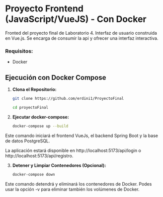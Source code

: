 # Proyecto Frontend (JavaScript/VueJS) - Con Docker

Fronted del proyecto final de Laboratorio 4. Interfaz de usuario construida en Vue.js. Se encarga de consumir la api y ofrecer una interfaz interactiva.

### Requisitos: 
- Docker

## Ejecución con Docker Compose
1. **Clona el Repositorio:**
   ```bash
   git clone https://github.com/erdini1/ProyectoFinal
   
   cd proyectoFinal

2. **Ejecutar docker-compose:**
    ```bash
   docker-compose up --build
Este comando iniciará el frontend VueJs, el backend Spring Boot y la base de datos PostgreSQL. 

La aplicación estará disponible en http://localhost:5173/api/login o http://localhost:5173/api/registro.

3. **Detener y Limpiar Contenedores (Opcional):**
    ```bash
    docker-compose down
Este comando detendrá y eliminará los contenedores de Docker. Podes usar la opción -v para eliminar también los volúmenes de Docker.